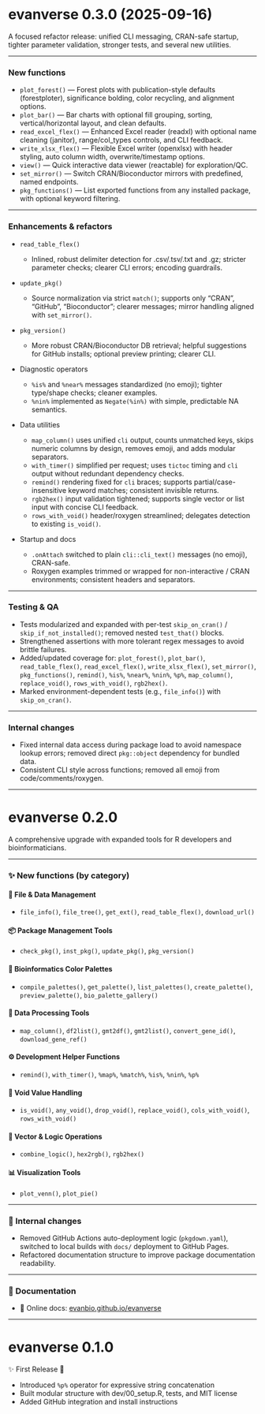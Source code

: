 # evanverse 0.3.0 (2025-09-16)

A focused refactor release: unified CLI messaging, CRAN-safe startup, tighter parameter validation, stronger tests, and several new utilities.

---

### New functions

* `plot_forest()` — Forest plots with publication-style defaults (forestploter), significance bolding, color recycling, and alignment options.
* `plot_bar()` — Bar charts with optional fill grouping, sorting, vertical/horizontal layout, and clean defaults.
* `read_excel_flex()` — Enhanced Excel reader (readxl) with optional name cleaning (janitor), range/col\_types controls, and CLI feedback.
* `write_xlsx_flex()` — Flexible Excel writer (openxlsx) with header styling, auto column width, overwrite/timestamp options.
* `view()` — Quick interactive data viewer (reactable) for exploration/QC.
* `set_mirror()` — Switch CRAN/Bioconductor mirrors with predefined, named endpoints.
* `pkg_functions()` — List exported functions from any installed package, with optional keyword filtering.

---

### Enhancements & refactors

* `read_table_flex()`

  * Inlined, robust delimiter detection for .csv/.tsv/.txt and .gz; stricter parameter checks; clearer CLI errors; encoding guardrails.

* `update_pkg()`

  * Source normalization via strict `match()`; supports only “CRAN”, “GitHub”, “Bioconductor”; clearer messages; mirror handling aligned with `set_mirror()`.

* `pkg_version()`

  * More robust CRAN/Bioconductor DB retrieval; helpful suggestions for GitHub installs; optional preview printing; clearer CLI.

* Diagnostic operators

  * `%is%` and `%near%` messages standardized (no emoji); tighter type/shape checks; cleaner examples.
  * `%nin%` implemented as `Negate(%in%)` with simple, predictable NA semantics.

* Data utilities

  * `map_column()` uses unified `cli` output, counts unmatched keys, skips numeric columns by design, removes emoji, and adds modular separators.
  * `with_timer()` simplified per request; uses `tictoc` timing and `cli` output without redundant dependency checks.
  * `remind()` rendering fixed for `cli` braces; supports partial/case-insensitive keyword matches; consistent invisible returns.
  * `rgb2hex()` input validation tightened; supports single vector or list input with concise CLI feedback.
  * `rows_with_void()` header/roxygen streamlined; delegates detection to existing `is_void()`.

* Startup and docs

  * `.onAttach` switched to plain `cli::cli_text()` messages (no emoji), CRAN-safe.
  * Roxygen examples trimmed or wrapped for non-interactive / CRAN environments; consistent headers and separators.

---

### Testing & QA

* Tests modularized and expanded with per-test `skip_on_cran()` / `skip_if_not_installed()`; removed nested `test_that()` blocks.
* Strengthened assertions with more tolerant regex messages to avoid brittle failures.
* Added/updated coverage for: `plot_forest()`, `plot_bar()`, `read_table_flex()`, `read_excel_flex()`, `write_xlsx_flex()`, `set_mirror()`, `pkg_functions()`, `remind()`, `%is%`, `%near%`, `%nin%`, `%p%`, `map_column()`, `replace_void()`, `rows_with_void()`, `rgb2hex()`.
* Marked environment-dependent tests (e.g., `file_info()`) with `skip_on_cran()`.

---

### Internal changes

* Fixed internal data access during package load to avoid namespace lookup errors; removed direct `pkg::object` dependency for bundled data.
* Consistent CLI style across functions; removed all emoji from code/comments/roxygen.

---

# evanverse 0.2.0

A comprehensive upgrade with expanded tools for R developers and bioinformaticians.

---

### ✨ New functions (by category)

#### 📁 File & Data Management
- `file_info()`, `file_tree()`, `get_ext()`, `read_table_flex()`, `download_url()`

#### 📦 Package Management Tools
- `check_pkg()`, `inst_pkg()`, `update_pkg()`, `pkg_version()`

#### 🎨 Bioinformatics Color Palettes
- `compile_palettes()`, `get_palette()`, `list_palettes()`, `create_palette()`, `preview_palette()`, `bio_palette_gallery()`

#### 🔁 Data Processing Tools
- `map_column()`, `df2list()`, `gmt2df()`, `gmt2list()`, `convert_gene_id()`, `download_gene_ref()`

#### ⚙️ Development Helper Functions
- `remind()`, `with_timer()`, `%map%`, `%match%`, `%is%`, `%nin%`, `%p%`

#### 🧽 Void Value Handling
- `is_void()`, `any_void()`, `drop_void()`, `replace_void()`, `cols_with_void()`, `rows_with_void()`

#### 🧮 Vector & Logic Operations
- `combine_logic()`, `hex2rgb()`, `rgb2hex()`

#### 📊 Visualization Tools
- `plot_venn()`, `plot_pie()`

---

### 🧰 Internal changes
- Removed GitHub Actions auto-deployment logic (`pkgdown.yaml`), switched to local builds with `docs/` deployment to GitHub Pages.
- Refactored documentation structure to improve package documentation readability.

---

### 🔗 Documentation
- 📖 Online docs: [evanbio.github.io/evanverse](https://evanbio.github.io/evanverse/)

---

# evanverse 0.1.0

✨ First Release 🎉

- Introduced `%p%` operator for expressive string concatenation
- Built modular structure with dev/00_setup.R, tests, and MIT license
- Added GitHub integration and install instructions
